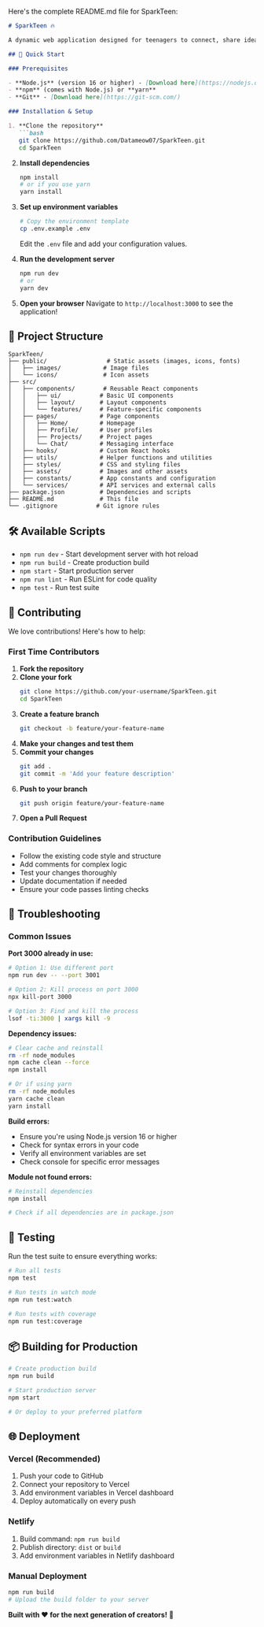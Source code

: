Here's the complete README.md file for SparkTeen:

```markdown
# SparkTeen 🔥

A dynamic web application designed for teenagers to connect, share ideas, and spark creativity through collaborative projects and discussions.

## 🚀 Quick Start

### Prerequisites

- **Node.js** (version 16 or higher) - [Download here](https://nodejs.org/)
- **npm** (comes with Node.js) or **yarn**
- **Git** - [Download here](https://git-scm.com/)

### Installation & Setup

1. **Clone the repository**
   ```bash
   git clone https://github.com/Datameow07/SparkTeen.git
   cd SparkTeen
   ```

2. **Install dependencies**
   ```bash
   npm install
   # or if you use yarn
   yarn install
   ```

3. **Set up environment variables**
   ```bash
   # Copy the environment template
   cp .env.example .env
   ```
   Edit the `.env` file and add your configuration values.

4. **Run the development server**
   ```bash
   npm run dev
   # or
   yarn dev
   ```

5. **Open your browser**
   Navigate to `http://localhost:3000` to see the application!

## 📁 Project Structure

```
SparkTeen/
├── public/                 # Static assets (images, icons, fonts)
│   ├── images/            # Image files
│   └── icons/             # Icon assets
├── src/
│   ├── components/        # Reusable React components
│   │   ├── ui/           # Basic UI components
│   │   ├── layout/       # Layout components
│   │   └── features/     # Feature-specific components
│   ├── pages/            # Page components
│   │   ├── Home/         # Homepage
│   │   ├── Profile/      # User profiles
│   │   ├── Projects/     # Project pages
│   │   └── Chat/         # Messaging interface
│   ├── hooks/            # Custom React hooks
│   ├── utils/            # Helper functions and utilities
│   ├── styles/           # CSS and styling files
│   ├── assets/           # Images and other assets
│   ├── constants/        # App constants and configuration
│   └── services/         # API services and external calls
├── package.json          # Dependencies and scripts
├── README.md             # This file
└── .gitignore           # Git ignore rules
```

## 🛠️ Available Scripts

- `npm run dev` - Start development server with hot reload
- `npm run build` - Create production build
- `npm start` - Start production server
- `npm run lint` - Run ESLint for code quality
- `npm test` - Run test suite

## 👥 Contributing

We love contributions! Here's how to help:

### First Time Contributors
1. **Fork the repository**
2. **Clone your fork**
   ```bash
   git clone https://github.com/your-username/SparkTeen.git
   cd SparkTeen
   ```
3. **Create a feature branch**
   ```bash
   git checkout -b feature/your-feature-name
   ```
4. **Make your changes and test them**
5. **Commit your changes**
   ```bash
   git add .
   git commit -m 'Add your feature description'
   ```
6. **Push to your branch**
   ```bash
   git push origin feature/your-feature-name
   ```
7. **Open a Pull Request**

### Contribution Guidelines
- Follow the existing code style and structure
- Add comments for complex logic
- Test your changes thoroughly
- Update documentation if needed
- Ensure your code passes linting checks

## 🐛 Troubleshooting

### Common Issues

**Port 3000 already in use:**
```bash
# Option 1: Use different port
npm run dev -- --port 3001

# Option 2: Kill process on port 3000
npx kill-port 3000

# Option 3: Find and kill the process
lsof -ti:3000 | xargs kill -9
```

**Dependency issues:**
```bash
# Clear cache and reinstall
rm -rf node_modules
npm cache clean --force
npm install

# Or if using yarn
rm -rf node_modules
yarn cache clean
yarn install
```

**Build errors:**
- Ensure you're using Node.js version 16 or higher
- Check for syntax errors in your code
- Verify all environment variables are set
- Check console for specific error messages

**Module not found errors:**
```bash
# Reinstall dependencies
npm install

# Check if all dependencies are in package.json
```

## 🧪 Testing

Run the test suite to ensure everything works:

```bash
# Run all tests
npm test

# Run tests in watch mode
npm run test:watch

# Run tests with coverage
npm run test:coverage
```

## 📦 Building for Production

```bash
# Create production build
npm run build

# Start production server
npm start

# Or deploy to your preferred platform
```

## 🌐 Deployment

### Vercel (Recommended)
1. Push your code to GitHub
2. Connect your repository to Vercel
3. Add environment variables in Vercel dashboard
4. Deploy automatically on every push

### Netlify
1. Build command: `npm run build`
2. Publish directory: `dist` or `build`
3. Add environment variables in Netlify dashboard

### Manual Deployment
```bash
npm run build
# Upload the build folder to your server
```

**Built with ❤️ for the next generation of creators!** 🎉
